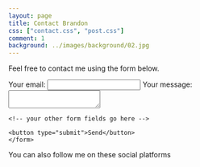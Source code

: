```yaml
---
layout: page
title: Contact Brandon
css: ["contact.css", "post.css"]
comment: 1
background: ../images/background/02.jpg
---
```


Feel free to contact me using the form below.

<div class="row">
    <form
    action="https://formspree.io/mzbjkgqq"
    method="POST"
    >
    <label>
        Your email:
        <input type="text" name="_replyto">
    </label>
    <label>
        Your message:
        <textarea name="message"></textarea>
    </label>

    <!-- your other form fields go here -->

    <button type="submit">Send</button>
    </form>
</div>

You can also follow me on these social platforms [<i class="lab la-instagram"></i>](https://www.instagram.com/brandonchan10/) [<i class="lab la-youtube"></i>](https://www.youtube.com/channel/UCTFyK4YzP6d2kOb0N-6ehiQ)

<style>
    button{
        color: black !important
    }
</style>